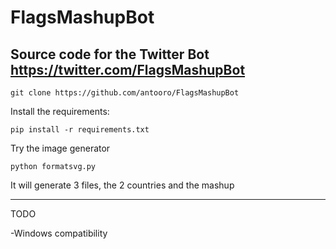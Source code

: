 # FlagsMashupBot
Source code for the Twitter Bot
https://twitter.com/FlagsMashupBot
-------------------------------------------------------

`git clone https://github.com/antooro/FlagsMashupBot `

Install the requirements:

`pip install -r requirements.txt`

Try the image generator 

`python formatsvg.py`

It will generate 3 files, the 2 countries and the mashup

------------------
TODO

-Windows compatibility
